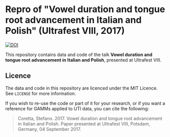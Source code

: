 # Repro of "Vowel duration and tongue root advancement in Italian and Polish" (Ultrafest VIII, 2017)

[![DOI](https://zenodo.org/badge/103954298.svg)](https://zenodo.org/badge/latestdoi/103954298)

This repository contains data and code of the talk **Vowel duration and tongue root advancement in Italian and Polish**, presented at Ultrafest VIII.

## Licence

The data and code in this repository are licenced under the MIT Licence. See `LICENSE` for more information.

If you wish to re-use the code or part of it for your research, or if you want a reference for GAMMs applied to UTI data, you can cite the following:

> Coretta, Stefano. 2017. Vowel duration and tongue root advancement in Italian and Polish. Paper presented at Ultrafest VIII, Potsdam, Germany, 04 September 2017.
